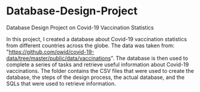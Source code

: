 # Database-Design-Project
Database Design Project on Covid-19 Vaccination Statistics

In this project, I created a database about Covid-19 vaccination statistics from different countries across the globe. The data was taken from: "https://github.com/owid/covid-19-data/tree/master/public/data/vaccinations". The database is then used to complete a series of tasks and retrieve useful information about Covid-19 vaccinations. The folder contains the CSV files that were used to create the database, the steps of the design process, the actual database, and the SQLs that were used to retrieve information.
